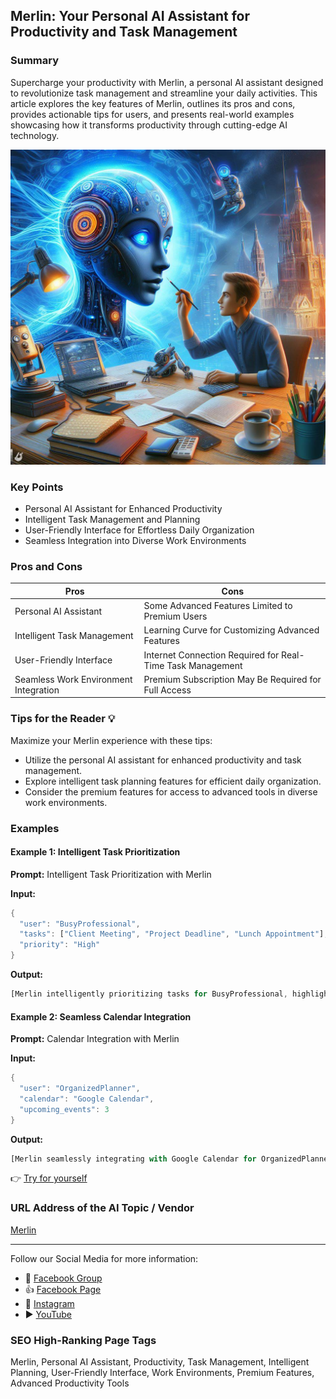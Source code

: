 ## Merlin: Your Personal AI Assistant for Productivity and Task Management

### Summary
Supercharge your productivity with Merlin, a personal AI assistant designed to revolutionize task management and streamline your daily activities. This article explores the key features of Merlin, outlines its pros and cons, provides actionable tips for users, and presents real-world examples showcasing how it transforms productivity through cutting-edge AI technology.

<img src="./merlin.webp" alt="Merlin Image"/>

### Key Points
- Personal AI Assistant for Enhanced Productivity
- Intelligent Task Management and Planning
- User-Friendly Interface for Effortless Daily Organization
- Seamless Integration into Diverse Work Environments

### Pros and Cons

| Pros                             | Cons                                               |
| -------------------------------- | -------------------------------------------------- |
| Personal AI Assistant             | Some Advanced Features Limited to Premium Users   |
| Intelligent Task Management       | Learning Curve for Customizing Advanced Features |
| User-Friendly Interface           | Internet Connection Required for Real-Time Task Management |
| Seamless Work Environment Integration | Premium Subscription May Be Required for Full Access|

### Tips for the Reader 💡
Maximize your Merlin experience with these tips:
- Utilize the personal AI assistant for enhanced productivity and task management.
- Explore intelligent task planning features for efficient daily organization.
- Consider the premium features for access to advanced tools in diverse work environments.

### Examples

#### Example 1: Intelligent Task Prioritization
**Prompt:** Intelligent Task Prioritization with Merlin

**Input:**
```dart
{
  "user": "BusyProfessional",
  "tasks": ["Client Meeting", "Project Deadline", "Lunch Appointment"],
  "priority": "High"
}
```

**Output:**
```dart
[Merlin intelligently prioritizing tasks for BusyProfessional, highlighting "Client Meeting" and "Project Deadline" as high-priority items for immediate attention]
```

#### Example 2: Seamless Calendar Integration
**Prompt:** Calendar Integration with Merlin

**Input:**
```dart
{
  "user": "OrganizedPlanner",
  "calendar": "Google Calendar",
  "upcoming_events": 3
}
```

**Output:**
```dart
[Merlin seamlessly integrating with Google Calendar for OrganizedPlanner, displaying the next 3 upcoming events within the Merlin interface for quick reference]
```

👉 <a href="https://www.getmerlin.in/" target="_blank">Try for yourself</a>

### URL Address of the AI Topic / Vendor
<a href="https://www.getmerlin.in/" target="_blank">Merlin</a>

---

Follow our Social Media for more information:

- 📘 <a href="https://www.facebook.com/groups/trionxai" target="_blank">Facebook Group</a>
- 👍 <a href="https://www.facebook.com/ai.trionxai" target="_blank">Facebook Page</a>
- 📸 <a href="https://www.instagram.com/trionxai/" target="_blank">Instagram</a>
- ▶️ <a href="https://www.youtube.com/@robotdocs/" target="_blank">YouTube</a>

### SEO High-Ranking Page Tags
Merlin, Personal AI Assistant, Productivity, Task Management, Intelligent Planning, User-Friendly Interface, Work Environments, Premium Features, Advanced Productivity Tools
